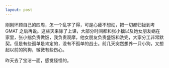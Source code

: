 ```yaml
---
layout: post
---
```


刚刚环顾自己的四周，怎一个乱字了得，可是心疲不想动，把一切都归拢到考 GMAT 之后再说。这些天来除了上课，大部分时间都和张小拙以及她女朋友蜗在家里，张小拙负责做饭，我负责观摩，他女朋友负责盛饭和洗完，大家分工非常默契。但是有些孤单是肯定的，没有不孤单的战士。前几天突然想养一只小狗，又想起以前的狗狗，微微有些伤心。

昨天去了宝洁一面，感觉怪怪的。
